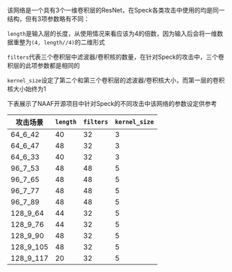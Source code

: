 该网络是一个具有3个一维卷积层的ResNet，在Speck各类攻击中使用的均是同一结构，但有3项参数略有不同：

`length`是输入层的长度，从使用情况来看应该为4的倍数，因为输入后会将一维数据重整为`(4, length//4)`的二维形式

`filters`代表三个卷积层中滤波器/卷积核的数量，在针对Speck的攻击中，三个卷积层的此项参数都是相同的

`kernel_size`设定了第二个和第三个卷积层的滤波器/卷积核大小，而第一层的卷积核大小始终为1

下表展示了NAAF开源项目中针对Speck的不同攻击中该网络的参数设定供参考

| 攻击场景  | `length` | `filters` | `kernel_size` |
| --------- | -------- | --------- | ------------- |
| 64_6_42   | 40       | 32        | 3             |
| 64_6_47   | 48       | 32        | 3             |
| 64_6_33   | 40       | 32        | 3             |
| 96_7_53   | 48       | 48        | 5             |
| 96_7_65   | 48       | 48        | 5             |
| 96_7_77   | 48       | 48        | 5             |
| 96_7_89   | 48       | 48        | 5             |
| 128_9_64  | 44       | 32        | 5             |
| 128_9_76  | 44       | 32        | 5             |
| 128_9_90  | 48       | 32        | 5             |
| 128_9_105 | 48       | 32        | 5             |
| 128_9_117 | 20       | 32        | 5             |

